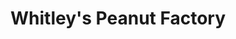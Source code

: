 ---
title: "Whitley's Peanut Factory"
url: /williamsburg/whitleys-peanut-factory/
shop: Allgemein
---